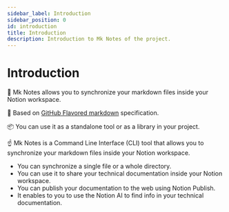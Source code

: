 ```yaml
---
sidebar_label: Introduction
sidebar_position: 0
id: introduction
title: Introduction
description: Introduction to Mk Notes of the project.
---
```


# Introduction

🔄 Mk Notes allows you to synchronize your markdown files inside your Notion workspace.

💅 Based on [GitHub Flavored markdown](https://github.github.com/gfm/) specification.

📦 You can use it as a standalone tool or as a library in your project.

☝️ Mk Notes is a Command Line Interface (CLI) tool that allows you to synchronize your markdown files inside your Notion workspace.

- You can synchronize a single file or a whole directory.
- You can use it to share your technical documentation inside your Notion workspace.
- You can publish your documentation to the web using Notion Publish.
- It enables to you to use the Notion AI to find info in your technical documentation.